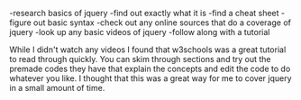 -research basics of jquery
-find out exactly what it is
-find a cheat sheet
-figure out basic syntax
-check out any online sources that do a coverage of jquery 
-look up any basic videos of jquery
-follow along with a tutorial

While I didn't watch any videos I found that w3schools was a great tutorial to read through quickly. You can skim through sections and try out the premade codes they have that explain the concepts and edit the code to do whatever you like. I thought that this was a great way for me to cover jquery in a small amount of time.